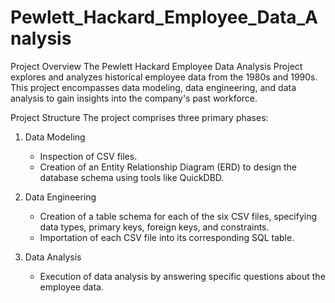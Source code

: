 # Pewlett_Hackard_Employee_Data_Analysis

Project Overview
The Pewlett Hackard Employee Data Analysis Project explores and analyzes historical employee data from the 1980s and 1990s. This project encompasses data modeling, data engineering, and data analysis to gain insights into the company's past workforce.

Project Structure
The project comprises three primary phases:

1. Data Modeling
    * Inspection of CSV files.
    * Creation of an Entity Relationship Diagram (ERD) to design the database schema using tools like QuickDBD.
    
2. Data Engineering
    * Creation of a table schema for each of the six CSV files, specifying data types, primary keys, foreign keys, and constraints.
    * Importation of each CSV file into its corresponding SQL table.
    
3. Data Analysis
    * Execution of data analysis by answering specific questions about the employee data.
    
